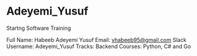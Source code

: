 # Adeyemi_Yusuf
Startng Software Training

Full Name: Habeeb Adeyemi Yusuf
Email: yhabeeb95@gmail.com
Slack Username: Adeyemi_Yusuf
Tracks: Backend
Courses: Python, C# and Go
